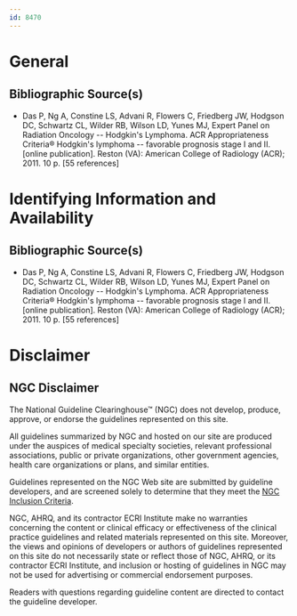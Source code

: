 ```yaml
---
id: 8470
---
```


# General

## Bibliographic Source(s)

- Das P, Ng A, Constine LS, Advani R, Flowers C, Friedberg JW, Hodgson DC, Schwartz CL, Wilder RB, Wilson LD, Yunes MJ, Expert Panel on Radiation Oncology -- Hodgkin's Lymphoma. ACR Appropriateness Criteria® Hodgkin's lymphoma -- favorable prognosis stage I and II. [online publication]. Reston (VA): American College of Radiology (ACR); 2011. 10 p. [55 references]

# Identifying Information and Availability

## Bibliographic Source(s)

- Das P, Ng A, Constine LS, Advani R, Flowers C, Friedberg JW, Hodgson DC, Schwartz CL, Wilder RB, Wilson LD, Yunes MJ, Expert Panel on Radiation Oncology -- Hodgkin's Lymphoma. ACR Appropriateness Criteria® Hodgkin's lymphoma -- favorable prognosis stage I and II. [online publication]. Reston (VA): American College of Radiology (ACR); 2011. 10 p. [55 references]

# Disclaimer

## NGC Disclaimer

The National Guideline Clearinghouse™ (NGC) does not develop, produce, approve, or endorse the guidelines represented on this site.

All guidelines summarized by NGC and hosted on our site are produced under the auspices of medical specialty societies, relevant professional associations, public or private organizations, other government agencies, health care organizations or plans, and similar entities.

Guidelines represented on the NGC Web site are submitted by guideline developers, and are screened solely to determine that they meet the [NGC Inclusion Criteria](/help-and-about/summaries/inclusion-criteria).

NGC, AHRQ, and its contractor ECRI Institute make no warranties concerning the content or clinical efficacy or effectiveness of the clinical practice guidelines and related materials represented on this site. Moreover, the views and opinions of developers or authors of guidelines represented on this site do not necessarily state or reflect those of NGC, AHRQ, or its contractor ECRI Institute, and inclusion or hosting of guidelines in NGC may not be used for advertising or commercial endorsement purposes.

Readers with questions regarding guideline content are directed to contact the guideline developer.

